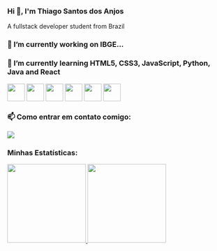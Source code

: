 ### Hi 👋, I'm Thiago Santos dos Anjos

A fullstack developer student from Brazil 

### 🔭 I’m currently working on IBGE...

### 🌱 I’m currently learning HTML5, CSS3, JavaScript, Python, Java and React
<div>
  <img src="https://cdn.jsdelivr.net/gh/devicons/devicon/icons/html5/html5-original.svg" width="40" height="40"/>
  <img src="https://cdn.jsdelivr.net/gh/devicons/devicon/icons/css3/css3-original-wordmark.svg" width="40" height="40"/>
  <img src="https://cdn.jsdelivr.net/gh/devicons/devicon/icons/javascript/javascript-original.svg" width="40" height="40"/>
  <img src="https://cdn.jsdelivr.net/gh/devicons/devicon/icons/python/python-original-wordmark.svg" width="40" height="40"/>
  <img src="https://cdn.jsdelivr.net/gh/devicons/devicon/icons/java/java-original.svg" width="40" height="40"/>
  <img src="https://cdn.jsdelivr.net/gh/devicons/devicon/icons/react/react-original-wordmark.svg" width="40" height="40"/>
</div>

### 📫 Como entrar em contato comigo:
<div>
<a href="https://www.linkedin.com/in/thiago-santos-96a18b20b/" target="_blank"><img src="https://img.shields.io/badge/-LinkedIn-%230077B5?style=for-the-badge&logo=linkedin&logoColor=white" target="_blank"></a>   
</div>

### Minhas Estatísticas:
<div>
<a href="https://github.com/thiagosantos2021">
<img height="180em" src="https://github-readme-stats.vercel.app/api/top-langs/?username=thiagosantos2021&layout=compact&langs_count=7&theme=dracula"/>
<img height="180em" src="https://github-readme-stats.vercel.app/api?username=thiagosantos2021&show_icons=true&theme=dracula&include_all_commits=true&count_private=true"/>
</div>
  
<!--
**thiagosantos2021/thiagosantos2021** is a ✨ _special_ ✨ repository because its `README.md` (this file) appears on your GitHub profile.

Here are some ideas to get you started:

- 🔭 I’m currently working on ...
- 🌱 I’m currently learning ...
- 👯 I’m looking to collaborate on ...
- 🤔 I’m looking for help with ...
- 💬 Ask me about ...
- 📫 How to reach me: ...
- 😄 Pronouns: ...
- ⚡ Fun fact: ...
-->
